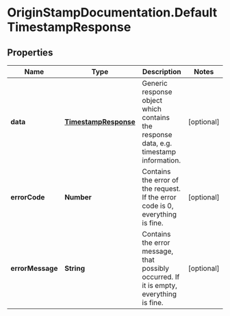 # OriginStampDocumentation.DefaultTimestampResponse

## Properties
Name | Type | Description | Notes
------------ | ------------- | ------------- | -------------
**data** | [**TimestampResponse**](TimestampResponse.md) | Generic response object which contains the response data, e.g. timestamp information. | [optional] 
**errorCode** | **Number** | Contains the error of the request. If the error code is 0, everything is fine. | [optional] 
**errorMessage** | **String** | Contains the error message, that possibly occurred. If it is empty, everything is fine. | [optional] 



